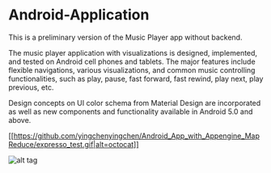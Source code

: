 # Android-Application

This is a preliminary version of the Music Player app without backend.   

The music player application with visualizations is designed, implemented, and tested on Android cell phones and tablets. The major features include flexible navigations, various visualizations, and common music controlling functionalities, such as play, pause, fast forward, fast rewind, play next, play previous, etc. 

Design concepts on UI color schema from Material Design are incorporated as well as new components and functionality available in Android 5.0 and above.

[[https://github.com/yingchenyingchen/Android_App_with_Appengine_MapReduce/expresso_test.gif|alt=octocat]]


![alt tag](https://raw.githubusercontent.com/yingchenyingchen/Android_App_with_Appengine_MapReduce/expresso_test.gif)

